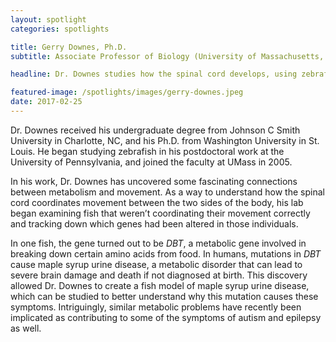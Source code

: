 ```yaml
---
layout: spotlight
categories: spotlights

title: Gerry Downes, Ph.D.
subtitle: Associate Professor of Biology (University of Massachusetts, Amherst)

headline: Dr. Downes studies how the spinal cord develops, using zebrafish as a model system.

featured-image: /spotlights/images/gerry-downes.jpeg
date: 2017-02-25
---
```


Dr. Downes received his undergraduate degree from Johnson C Smith University in Charlotte, NC, and his Ph.D. from Washington University in St. Louis. He began studying zebrafish in his postdoctoral work at the University of Pennsylvania, and joined the faculty at UMass in 2005.

In his work, Dr. Downes has uncovered some fascinating connections between metabolism and movement. As a way to understand how the spinal cord coordinates movement between the two sides of the body, his lab began examining fish that weren’t coordinating their movement correctly and tracking down which genes had been altered in those individuals.

In one fish, the gene turned out to be <i>DBT</i>, a metabolic gene involved in breaking down certain amino acids from food. In humans, mutations in <i>DBT</i> cause maple syrup urine disease, a metabolic disorder that can lead to severe brain damage and death if not diagnosed at birth. This discovery allowed Dr. Downes to create a fish model of maple syrup urine disease, which can be studied to better understand why this mutation causes these symptoms. Intriguingly, similar metabolic problems have recently been implicated as contributing to some of the symptoms of autism and epilepsy as well.